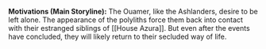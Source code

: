 **Motivations (Main Storyline):**
The Ouamer, like the Ashlanders, desire to be left alone. The appearance of the polyliths force them back into contact with their estranged siblings of [[House Azura]]. But even after the events have concluded, they will likely return to their secluded way of life.